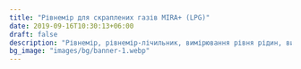 ```yaml
---
title: "Рівнемір для скраплених газів MIRA+ (LPG)"
date: 2019-09-16T10:30:13+06:00
draft: false
description: "Рівнемір, рівнемір-лічильник, вимірювання рівня рідин, вимірювання рівня  скраплених газів, рівнемір для рідин, рівнемір для нафтопродуктів, рівнемір для олії, рівнемір для води, рівнемір для підакцизних товарів, звіт за рівнемірами-лічильниками, звіт в ДФС податкову"
bg_image: "images/bg/banner-1.webp"
---
```

